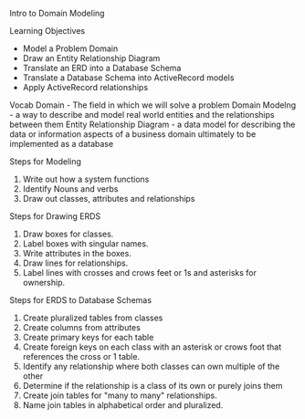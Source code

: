 Intro to Domain Modeling

Learning Objectives

- Model a Problem Domain
- Draw an Entity Relationship Diagram
- Translate an ERD into a Database Schema
- Translate a Database Schema into ActiveRecord models
- Apply ActiveRecord relationships

Vocab
Domain - The field in which we will solve a problem
Domain Modelng - a way to describe and model real world entities and the relationships between them
Entity Relationship Diagram - a data model for describing the data or information aspects of a business domain ultimately to be implemented as a database

Steps for Modeling

1. Write out how a system functions
1. Identify Nouns and verbs
1. Draw out classes, attributes and relationships

Steps for Drawing ERDS

1. Draw boxes for classes.
1. Label boxes with singular names.
1. Write attributes in the boxes.
1. Draw lines for relationships.
1. Label lines with crosses and crows feet or 1s and asterisks for ownership.

Steps for ERDS to Database Schemas

1. Create pluralized tables from classes
1. Create columns from attributes
1. Create primary keys for each table
1. Create foreign keys on each class with an asterisk or crows foot that references the cross or 1 table.
1. Identify any relationship where both classes can own multiple of the other
1. Determine if the relationship is a class of its own or purely joins them
1. Create join tables for "many to many" relationships.
1. Name join tables in alphabetical order and pluralized.

